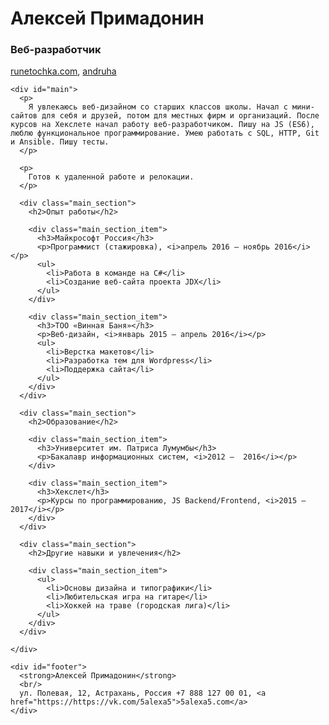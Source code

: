 <html>

  <head>
    <meta charset="UTF-8">
    <link rel="stylesheet" type="text/css" href="style.css">
    <title>Резюме Алексей Примадонин</title>
  </head>

  <body>
    <div id="header">
      <h1>Алексей Примадонин</h1>
      <h3>Веб-разработчик</h3>
      <p>
        <a href="https://vk.com/runetochka">runetochka.com</a>,
        <a href="https://vk.com/andruha240997">andruha</a>
      </p>
    </div>

    <div id="main">
      <p>
        Я увлекаюсь веб-дизайном со старших классов школы. Начал с мини-сайтов для себя и друзей, потом для местных фирм и организаций. После курсов на Хекслете начал работу веб-разработчиком. Пишу на JS (ES6), люблю функциональное программирование. Умею работать с SQL, HTTP, Git и Ansible. Пишу тесты.
      </p>

      <p>
        Готов к удаленной работе и релокации.
      </p>

      <div class="main_section">
        <h2>Опыт работы</h2>

        <div class="main_section_item">
          <h3>Майкрософт Россия</h3>
          <p>Программист (стажировка), <i>апрель 2016 — ноябрь 2016</i></p>
          <ul>
            <li>Работа в команде на C#</li>
            <li>Создание веб-сайта проекта JDX</li>
          </ul>
        </div>

        <div class="main_section_item">
          <h3>TOO «Винная Баня»</h3>
          <p>Веб-дизайн, <i>январь 2015 — апрель 2016</i></p>
          <ul>
            <li>Верстка макетов</li>
            <li>Разработка тем для Wordpress</li>
            <li>Поддержка сайта</li>
          </ul>
        </div>
      </div>

      <div class="main_section">
        <h2>Образование</h2>

        <div class="main_section_item">
          <h3>Университет им. Патриса Лумумбы</h3>
          <p>Бакалавр информационных систем, <i>2012 —  2016</i></p>
        </div>

        <div class="main_section_item">
          <h3>Хекслет</h3>
          <p>Курсы по программированию, JS Backend/Frontend, <i>2015 — 2017</i></p>
        </div>
      </div>

      <div class="main_section">
        <h2>Другие навыки и увлечения</h2>

        <div class="main_section_item">
          <ul>
            <li>Основы дизайна и типографики</li>
            <li>Любительская игра на гитаре</li>
            <li>Хоккей на траве (городская лига)</li>
          </ul>
        </div>
      </div>

    </div>

    <div id="footer">
      <strong>Алексей Примадонин</strong>
      <br/>
      ул. Полевая, 12, Астрахань, Россия +7 888 127 00 01, <a href="https://https://vk.com/5alexa5">5alexa5.com</a>
    </div>

  </body>
</html>
